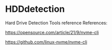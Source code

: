 # HDDdetection
Hard Drive Detection Tools reference
References:

https://opensource.com/article/21/9/nvme-cli

https://github.com/linux-nvme/nvme-cli

